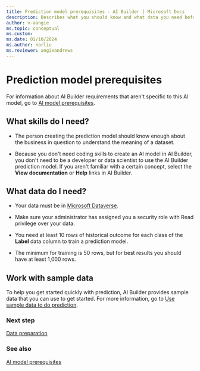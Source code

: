 ```yaml
---
title: Prediction model prerequisites - AI Builder | Microsoft Docs
description: Describes what you should know and what data you need before you can build a prediction model in AI Builder.
author: v-aangie
ms.topic: conceptual
ms.custom:
ms.date: 01/10/2024
ms.author: norliu
ms.reviewer: angieandrews
---
```


# Prediction model prerequisites

For information about AI Builder requirements that aren't specific to this AI model, go to [AI model prerequisites](build-model.md#prerequisites).

## What skills do I need?

- The person creating the prediction model should know enough about the business in question to understand the meaning of a dataset.

- Because you don't need coding skills to create an AI model in AI Builder, you don't need to be a developer or data scientist to use the AI Builder prediction model. If you aren't familiar with a certain concept, select the **View documentation** or **Help** links in AI Builder.

## What data do I need?

- Your data must be in [Microsoft Dataverse](/powerapps/maker/common-data-service/data-platform-intro).

- Make sure your administrator has assigned you a security role with Read privilege over your data.

- You need at least 10 rows of historical outcome for each class of the **Label** data column to train a prediction model.

- The minimum for training is 50 rows, but for best results you should have at least 1,000 rows.

## Work with sample data

To help you get started quickly with prediction, AI Builder provides sample data that you can use to get started. For more information, go to [Use sample data to do prediction](prediction-sample-data.md).

### Next step

[Data preparation](prediction-data-prep.md)

### See also

[AI model prerequisites](build-model.md#prerequisites)


